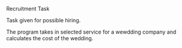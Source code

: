 Recruitment Task

Task given for possible hiring. 

The program takes in selected service for a wewdding company and calculates the cost of the wedding.

